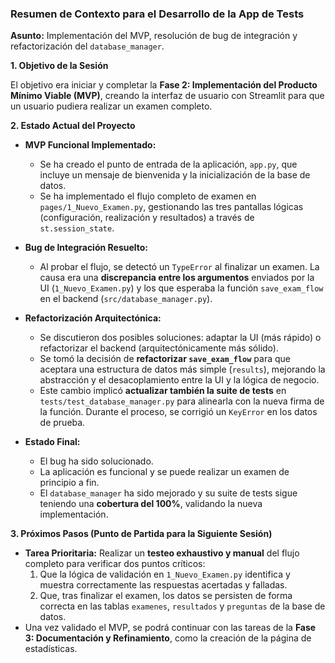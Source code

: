 ### Resumen de Contexto para el Desarrollo de la App de Tests

**Asunto:** Implementación del MVP, resolución de bug de integración y refactorización del `database_manager`.

**1. Objetivo de la Sesión**

El objetivo era iniciar y completar la **Fase 2: Implementación del Producto Mínimo Viable (MVP)**, creando la interfaz de usuario con Streamlit para que un usuario pudiera realizar un examen completo.

**2. Estado Actual del Proyecto**

*   **MVP Funcional Implementado:**
    *   Se ha creado el punto de entrada de la aplicación, `app.py`, que incluye un mensaje de bienvenida y la inicialización de la base de datos.
    *   Se ha implementado el flujo completo de examen en `pages/1_Nuevo_Examen.py`, gestionando las tres pantallas lógicas (configuración, realización y resultados) a través de `st.session_state`.

*   **Bug de Integración Resuelto:**
    *   Al probar el flujo, se detectó un `TypeError` al finalizar un examen. La causa era una **discrepancia entre los argumentos** enviados por la UI (`1_Nuevo_Examen.py`) y los que esperaba la función `save_exam_flow` en el backend (`src/database_manager.py`).

*   **Refactorización Arquitectónica:**
    *   Se discutieron dos posibles soluciones: adaptar la UI (más rápido) o refactorizar el backend (arquitectónicamente más sólido).
    *   Se tomó la decisión de **refactorizar `save_exam_flow`** para que aceptara una estructura de datos más simple (`results`), mejorando la abstracción y el desacoplamiento entre la UI y la lógica de negocio.
    *   Este cambio implicó **actualizar también la suite de tests** en `tests/test_database_manager.py` para alinearla con la nueva firma de la función. Durante el proceso, se corrigió un `KeyError` en los datos de prueba.

*   **Estado Final:**
    *   El bug ha sido solucionado.
    *   La aplicación es funcional y se puede realizar un examen de principio a fin.
    *   El `database_manager` ha sido mejorado y su suite de tests sigue teniendo una **cobertura del 100%**, validando la nueva implementación.

**3. Próximos Pasos (Punto de Partida para la Siguiente Sesión)**

*   **Tarea Prioritaria:** Realizar un **testeo exhaustivo y manual** del flujo completo para verificar dos puntos críticos:
    1.  Que la lógica de validación en `1_Nuevo_Examen.py` identifica y muestra correctamente las respuestas acertadas y falladas.
    2.  Que, tras finalizar el examen, los datos se persisten de forma correcta en las tablas `examenes`, `resultados` y `preguntas` de la base de datos.
*   Una vez validado el MVP, se podrá continuar con las tareas de la **Fase 3: Documentación y Refinamiento**, como la creación de la página de estadísticas.
